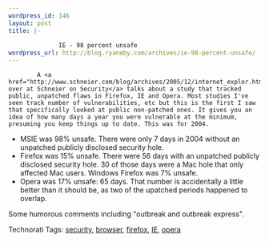 ```yaml
--- 
wordpress_id: 146
layout: post
title: |-
  
              IE - 98 percent unsafe
wordpress_url: http://blog.ryaneby.com/archives/ie-98-percent-unsafe/
---
```


            A <a href="http://www.schneier.com/blog/archives/2005/12/internet_explor.html">post over at Schneier on Security</a> talks about a study that tracked public, unpatched flaws in Firefox, IE and Opera. Most studies I've seen track number of vulnerabilities, etc but this is the first I saw that specifically looked at public non-patched ones. It gives you an idea of how many days a year you were vulnerable at the minimum, presuming you keep things up to date. This was for 2004.

<ul>
<li>MSIE was 98% unsafe. There were only 7 days in 2004 without an unpatched publicly disclosed security hole.</li>
<li>Firefox was 15% unsafe. There were 56 days with an unpatched publicly disclosed security hole. 30 of those days were a Mac hole that only affected Mac users. Windows Firefox was 7% unsafe.</li>
<li>Opera was 17% unsafe: 65 days. That number is accidentally a little better than it should be, as two of the upatched periods happened to overlap.</li>
</ul>

Some humorous comments including "outbreak and outbreak express".

Technorati Tags: <a href="http://technorati.com/tag/security" rel="tag">security</a>, <a href="http://technorati.com/tag/browser" rel="tag">browser</a>, <a href="http://technorati.com/tag/firefox" rel="tag">firefox</a>, <a href="http://technorati.com/tag/IE" rel="tag">IE</a>, <a href="http://technorati.com/tag/opera" rel="tag">opera</a>

